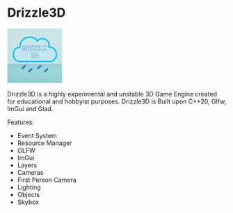 # Drizzle3D
<img src="https://github.com/Cherrytree56567/Drizzle3D/blob/master/Images/Drizzle3D.png?raw=true" width="25%" height="25%">

Drizzle3D is a highly experimental and unstable 3D Game Engine created for educational and hobbyist purposes. Drizzle3D is Built upon C++20, Glfw, ImGui and Glad.

Features:
- Event System
- Resource Manager
- GLFW
- ImGui
- Layers
- Cameras
- First Person Camera
- Lighting
- Objects
- Skybox

